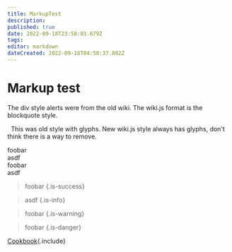 ```yaml
---
title: MarkupTest
description: 
published: true
date: 2022-09-18T23:58:03.679Z
tags: 
editor: markdown
dateCreated: 2022-09-18T04:50:37.802Z
---
```


# Markup test

The div style alerts were from the old wiki. The wiki.js format is the blockquote style.

<div class="alert alert-info" role="alert">
  
  <span class="glyphicon glyphicon-info-sign"></span>
  &nbsp;
  This was old style with glyphs.
  New wiki.js style always has glyphs, don't think there is a way to remove.
</div>

<div class="alert alert-success" role="alert">foobar</div>
<div class="alert alert-info" role="alert">asdf</div>
<div class="alert alert-warning" role="alert">foobar</div>
<div class="alert alert-danger" role="alert">asdf</div>

> foobar
{.is-success}

> asdf
{.is-info}

> foobar
{.is-warning}

> foobar
{.is-danger}

[Cookbook](/Includes/EnvDiv){.include}
